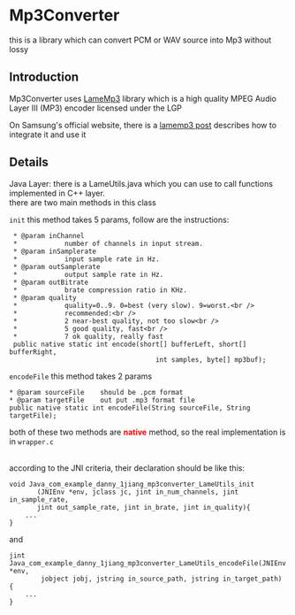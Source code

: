 # Mp3Converter
this is a library which can convert PCM or WAV source into Mp3 without lossy

## Introduction
Mp3Converter uses [LameMp3](http://lame.sourceforge.net/) library which is a high quality MPEG Audio Layer III (MP3) encoder licensed under the LGP
<br>

On Samsung's official website, there is a [lamemp3 post](http://developer.samsung.com/technical-doc/view.do?v=T000000090) describes how to integrate it and use it

## Details
Java Layer:
there is a LameUtils.java which you can use to call functions implemented in C++ layer.
<br>
there are two main methods in this class
<br>

`init`
this method takes 5 params, follow are the instructions:

     * @param inChannel
     *            number of channels in input stream.
     * @param inSamplerate
     *            input sample rate in Hz.
     * @param outSamplerate
     *            output sample rate in Hz.
     * @param outBitrate
     *            brate compression ratio in KHz.
     * @param quality
     *            quality=0..9. 0=best (very slow). 9=worst.<br />
     *            recommended:<br />
     *            2 near-best quality, not too slow<br />
     *            5 good quality, fast<br />
     *            7 ok quality, really fast
     public native static int encode(short[] bufferLeft, short[] bufferRight,
                                         int samples, byte[] mp3buf);

`encodeFile`
this method takes 2 params

    * @param sourceFile    should be .pcm format
    * @param targetFile    out put .mp3 format file
    public native static int encodeFile(String sourceFile, String targetFile);

both of these two methods are <font color='#FF0000'><b>native</b></font> method,
so the real implementation is in `wrapper.c`

<br>
according to the JNI criteria, their declaration should be like this:

```
void Java_com_example_danny_1jiang_mp3converter_LameUtils_init
       (JNIEnv *env, jclass jc, jint in_num_channels, jint in_sample_rate,
       jint out_sample_rate, jint in_brate, jint in_quality){
    ...
}
```
and
```
jint Java_com_example_danny_1jiang_mp3converter_LameUtils_encodeFile(JNIEnv *env,
		jobject jobj, jstring in_source_path, jstring in_target_path) {
	...
}
```